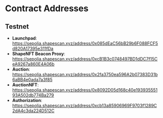 # Contract Addresses

## Testnet

- **Launchpad**: https://sepolia.shapescan.xyz/address/0x085dEaC56bB29b6F088FCF5d820A17395e311fDa
- **ShapeNFT Beacon Proxy**: https://sepolia.shapescan.xyz/address/0xcB1B3c0748497BD1dDC7f15CeA9267a860E4A06b
- **Auction**: https://sepolia.shapescan.xyz/address/0x2fa3750ea596A2b07383D31b6aBB4e0ada7a3f85
- **AuctionNFT**: https://sepolia.shapescan.xyz/address/0x8092D05d168c40e19393555193A502db774Ba279
- **Authorization**: https://sepolia.shapescan.xyz/address/0xcb13a85906969F9703f1289C2dA4c3da224D512C